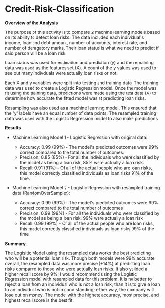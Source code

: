 # Credit-Risk-Classification

**Overview of the Analysis**

The purpose of this activity  is to compare 2 machine learning models based on its ability to detect loan risks. The data included each individual's income, loan and debt amount, number of accounts, interest rate, and number of deragatory marks. Their loan status is what we need to predict if said person will be a loan risk. 

Loan status was used for estimation and prediction (y) and the remaining data was used as the features set (X). A count of the y values was used to see out many indivduals were actually loan risks or not. 

Each X and y variables were split into testing and training data. The training data was used to create a Logistic Regression model. Once the model was fit using the training data, predictions were made using the test data (X) to determine how accurate the fitted model was at predicting loan risks. 

Resampling was also used as a machine learning model. This ensured that the 'y' labels have an equal number of data points. The resampled training data was used with the Logistic Regression model to also make predictions


**Results**


* Machine Learning Model 1 - Logistic Regression with original data:
  * Accuracy: 0.99 (99%) - The model's predicted outcomes were 99% correct compared to the total number of outcomes.
  * Precision: 0.85 (85%) - For all the individuals who were classified by the model as being a loan risk, 85% were actually a loan risk.
  * Recall: 0.91 (91%) - Of all of the actual people who are loan risks, this model correctly classified individuals as loan risks 91% of the time.


* Machine Learning Model 2 - Logistic Regression with resampled training data (RandomOverSampler):
  * Accuracy: 0.99 (99%) - The model's predicted outcomes were 99% correct compared to the total number of outcomes
  * Precision: 0.99 (99%) - For all the individuals who were classified by the model as being a loan risk, 99% were actually a loan risk
  * Recall: 0.99 (99%) - Of all of the actual people who are loan risks, this model correctly classified individuals as loan risks 99% of the time

**Summary**

The Logisitic Model using the resampled data works the best predicting who will be a potential loan risk. Though both models were 99% accurate overall, the resampled data was more precise (+14%) at predicting loan risks compared to those who were actually loan risks. It also yeilded a higher recall score by 9%. 
I would recommend using the Logistic Regression model with resampled data for this problem. It is no better to reject a loan from an individual who is not a loan risk, than it is to give a loan to an individual who is not in good standing; either way, the company will lose out on money. The model with the highest accuracy, most precise, and highest recall score is the best fit. 

